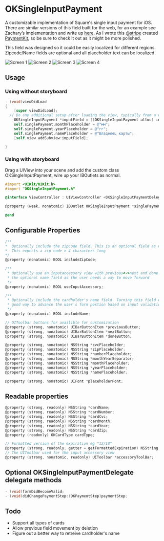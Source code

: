 OKSingleInputPayment
====================

A customizable implementation of Square's single input payment for iOS. There are similar versions of this field built for the web, for an example see Zachary’s implementation and write up [here](http://www.lukew.com/ff/entry.asp?1667). As I wrote this [@stripe](https://github.com/stripe) created [PaymentKit](https://github.com/stripe/PaymentKit), so be sure to check it out as it might be more polished. 

This field was designed so it could be easily localized for different regions. Zipcode/Name fields are optional and all placeholder text can be localized. 

![Screen 1](https://s3.amazonaws.com/rromanchuk/singleInput/single_input1.png "Optional cardholder's name")
![Screen 2](https://s3.amazonaws.com/rromanchuk/singleInput/single_input2.png "Optional cardholder's name")
![Screen 3](https://s3.amazonaws.com/rromanchuk/singleInput/single_input3.png "Optional cardholder's name")
![Screen 4](https://s3.amazonaws.com/rromanchuk/singleInput/single_input4.png "Optional cardholder's name")
## Usage
### Using without storyboard
```objective-c
- (void)viewDidLoad
{
    [super viewDidLoad];
  // Do any additional setup after loading the view, typically from a nib.
    OKSingleInputPayment *inputField = [[OKSingleInputPayment alloc] initWithFrame:CGRectMake(20, 100, 280, 50)];
    self.singlePayment.monthPlaceholder = @"мм";
    self.singlePayment.yearPlaceholder = @"гг";
    self.singlePayment.namePlaceholder = @"Владелец карты";
    [self.view addSubview:inputField];

}

```

### Using with storyboard
Drag a UIView into your scene and add the custom class OKSingleInputPayment, wire up your IBOutlets as normal.

```objective-c
#import <UIKit/UIKit.h>
#import "OKSingleInputPayment.h"

@interface ViewController : UIViewController <OKSingleInputPaymentDelegate>

@property (weak, nonatomic) IBOutlet OKSingleInputPayment *singlePayment;

@end

```


## Configurable Properties 

```objective-c
/**
*  Optionally include the zipcode field. This is an optional field as not all locales support this field..
*  This expects a zip code > 4 characters long
*/
@property (nonatomic) BOOL includeZipCode;

/**
 * Optionally use an inputaccessory view with previous<->next and done buttons. This will always be used when enabling
 * the optional name field as the user needs a way to move forward 
 */ 
@property (nonatomic) BOOL useInputAccessory;

/**
 * Optionally include the cardholder's name field. Turning this field on requires the input accessory view since there is no
 * good way to advance the user's form postion based on input validation
 */
@property (nonatomic) BOOL includeName;

// UIToolbar buttons for availible for customization
@property (strong, nonatomic) UIBarButtonItem *previousButton;
@property (strong, nonatomic) UIBarButtonItem *nextButton;
@property (strong, nonatomic) UIBarButtonItem *doneButton;

@property (strong, nonatomic) NSString *cvcPlaceholder;
@property (strong, nonatomic) NSString *zipPlaceholder;
@property (strong, nonatomic) NSString *numberPlaceholder;
@property (strong, nonatomic) NSString *monthYearSeparator;
@property (strong, nonatomic) NSString *monthPlaceholder;
@property (strong, nonatomic) NSString *yearPlaceholder;
@property (strong, nonatomic) NSString *namePlaceholder;

@property (strong, nonatomic) UIFont *placeholderFont;

```

## Readable properties
```objective-c
@property (strong, readonly) NSString *cardName;
@property (strong, readonly) NSString *cardNumber;
@property (strong, readonly) NSString *cardCvc;
@property (strong, readonly) NSString *cardMonth;
@property (strong, readonly) NSString *cardYear;
@property (strong, readonly) NSString *cardZip;
@property (readonly) OKCardType cardType;

// Formatted version of the expiration eg "12/18"
@property (strong, readonly, getter = getFormattedExpiration) NSString *formattedExpiration;
// The UIToolbar used for the input accessory view
@property (strong, nonatomic, readonly) UIToolbar *accessoryToolBar;

```

## Optional OKSingleInputPaymentDelegate delegate methods 
```objective-c
- (void)formDidBecomeValid;
- (void)didChangePaymentStep:(OKPaymentStep)paymentStep;
```

## Todo
* Support all types of cards 
* Allow previous field movement by deletion 
* Figure out a better way to retreive cardholder's name 
